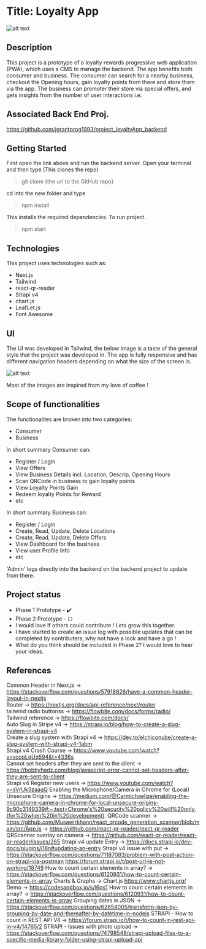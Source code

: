 
# Title: Loyalty App

![alt text](https://github.com/jgrantprog1993/project_PWA_test1/blob/main/public/images/playstore.png)

## Description
This project is a prototype of a loyalty rewards progressive web application (PWA), which uses a CMS to manage the backend. The app benefits both consumer and business.
The consumer can search for a nearby business, checkout the Opening hours, gain loyalty points from there and store them via the app.
The business can promoter their store via special offers, and gets insights from the number of user interactions i.e.

## Associated Back End Proj. 
https://github.com/jgrantprog1993/project_loyaltyApp_backend
## Getting Started
First open the link above and run the backend server.
Open your terminal and then type (This clones the repo)
> git clone {the url to the GitHub repo}

cd into the new folder and type
> npm install

This installs the required dependencies.
To run project.
> npm start


## Technologies
This project uses technologies such as:
- Next.js
- Tailwind
- react-qr-reader
- Strapi v4
- chart.js
- LeafLet.js
- Font Awesome

## UI
The UI was developed in Tailwind, the below image is a taste of the general style that the project was developed in.
The app is fully responsive and has different navigation headers depending on what the size of the screen is.

![alt text](https://github.com/jgrantprog1993/project_PWA_test1/blob/dev_finalUpdates/public/images/12430732.jpg)

Most of the images are inspired from my love of coffee !
## Scope of functionalities 
The functionalites are broken into two categories:
- Consumer
- Business

In short summary Consumer can:
- Register / Login
- View Offers
- View Business Details incl. Location, Descrip, Opening Hours
- Scan QRCode in business to gain loyalty points
- View Loyalty Points Gain
- Redeem loyalty Points for Reward
- etc

In short summary Business can:
- Register / Login
- Create, Read, Update, Delete Locations
- Create, Read, Update, Delete Offers
- View Dashboard for the business
- View user Profile Info
- etc

'Admin' logs directly into the backend on the backend project to update from there.

## Project status 
- Phase 1 Prototype - :heavy_check_mark:
- Phase 2 Prototype - &#9744;   
- I would love If others could contribute ! Lets grow this together.
- I have started to create an issue log with possible updates that can be completed by contributers, why not have a look and have a go !
- What do you think should be included in Phase 2? I would love to hear your ideas.
## References
Common Header in Next.js -> https://stackoverflow.com/questions/57918626/have-a-common-header-layout-in-nextjs <br />
Router -> https://nextjs.org/docs/api-reference/next/router <br />
tailwind radio buttonss -> https://flowbite.com/docs/forms/radio/ <br />
Tailwind reference -> https://flowbite.com/docs/ <br />
Auto Slug in Stripe v4 -> https://strapi.io/blog/how-to-create-a-slug-system-in-strapi-v4 <br />
Create a slug system with Strapi v4 -> https://dev.to/elchiconube/create-a-slug-system-with-strapi-v4-1abm <br />
Strapi v4 Crash Course -> https://www.youtube.com/watch?v=vcopLqUq594&t=4336s <br />
Cannot set headers after they are sent to the client  -> https://bobbyhadz.com/blog/javascript-error-cannot-set-headers-after-they-are-sent-to-client<br />
Strapi v4 Register new users -> https://www.youtube.com/watch?v=sVrUk3zaaqQ
Enabling the Microphone/Camera in Chrome for (Local) Unsecure Origins -> https://medium.com/@Carmichaelize/enabling-the-microphone-camera-in-chrome-for-local-unsecure-origins-9c90c3149339#:~:text=Chrome's%20security%20policy%20will%20only,(for%20when%20in%20development).
QRCode scanner -> https://github.com/Musawirkhann/react_qrcode_generation_scanner/blob/main/src/App.js
-> https://github.com/react-qr-reader/react-qr-reader
QRScanner overlay on camera -> https://github.com/react-qr-reader/react-qr-reader/issues/265
Strapi v4 update Entry -> https://docs.strapi.io/dev-docs/plugins/i18n#updating-an-entry
Strapi v4 issue with put -> https://stackoverflow.com/questions/71187083/problem-with-post-action-on-strapi-via-postman
https://forum.strapi.io/t/post-url-is-not-working/18749
How to count certain elements in array? -> https://stackoverflow.com/questions/6120931/how-to-count-certain-elements-in-array
Charts & Graphs -> Chart.js https://www.chartjs.org/
Demo -> https://codesandbox.io/s/l6qs1
How to count certain elements in array? -> https://stackoverflow.com/questions/6120931/how-to-count-certain-elements-in-array
Grouping dates in JSON -> https://stackoverflow.com/questions/62654005/transform-json-by-grouping-by-date-and-thereafter-by-datetime-in-nodejs
STRAPI - How to count in REST API V4 -> https://forum.strapi.io/t/how-to-count-in-rest-api-in-v4/14765/2
STRAPI - Issues with photo upload -> https://stackoverflow.com/questions/74798548/strapi-upload-files-to-a-specific-media-library-folder-using-strapi-upload-api